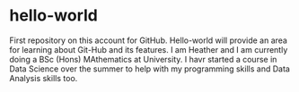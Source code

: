 # hello-world
First repository on this account for GitHub. Hello-world will provide an area for learning about Git-Hub and its features.
 I am Heather and I am currently doing a BSc (Hons) MAthematics at University. I havr started a course in Data Science over the summer to help with my programming skills and Data Analysis skills too. 
